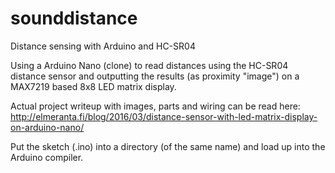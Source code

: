 # sounddistance
Distance sensing with Arduino and HC-SR04

Using a Arduino Nano (clone) to read distances using the HC-SR04 distance sensor and outputting the results (as proximity "image") on a MAX7219 based 8x8 LED matrix display.

Actual project writeup with images, parts and wiring can be read here:
http://elmeranta.fi/blog/2016/03/distance-sensor-with-led-matrix-display-on-arduino-nano/

Put the sketch (.ino) into a directory (of the same name) and load up into the Arduino compiler.

